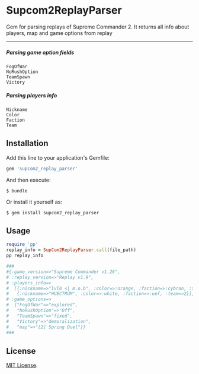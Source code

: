 # Supcom2ReplayParser

Gem for parsing replays of Supreme Commander 2. It returns all info about players, map and game options from replay

___
##### Parsing game option fields
```
FogOfWar
NoRushOption
TeamSpawn
Victory
```
##### Parsing players info
```
Nickname
Color
Faction
Team
```
## Installation

Add this line to your application's Gemfile:

```ruby
gem 'supcom2_replay_parser'
```

And then execute:

    $ bundle

Or install it yourself as:

    $ gem install supcom2_replay_parser

## Usage

```ruby
require 'pp'
replay_info = SupCom2ReplayParser.call(file_path)
pp replay_info

###
#{:game_version=>"Supreme Commander v1.26",
# :replay_version=>"Replay v1.9",
# :players_info=>
#  [{:nickname=>"lvl0 <| m.o.b", :color=>:orange, :faction=>:cybran, :team=>1},
#   {:nickname=>"HUECTRUM", :color=>:white, :faction=>:uef, :team=>2}],
# :game_options=>
#  {"FogOfWar"=>"explored",
#   "NoRushOption"=>"Off",
#   "TeamSpawn"=>"fixed",
#   "Victory"=>"demoralization",
#   "map"=>"[2] Spring Duel"}}
###
```

## License

[MIT License](https://opensource.org/licenses/MIT).
